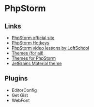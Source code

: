 # PhpStorm

## Links
- [PhpStorm official site](https://www.jetbrains.com/phpstorm/download/#section=windows-version)
- [PhpStorm Hotkeys](https://resources.jetbrains.com/storage/products/phpstorm/docs/PhpStorm_ReferenceCard.pdf)
- [PhpStorm video lessons by LoftSchool](https://www.youtube.com/watch?v=-K55ms3mTHg&index=7&list=PLY4rE9dstrJzAnXFt9m48Q0V5_2kVK1Qt)
- [Themes (for all)](http://color-themes.com/?view=index)
- [Themes for PhpStorm](http://www.phpstorm-themes.com/)
- [JetBrains Material theme](https://github.com/ChrisRM/material-theme-jetbrains)

## Plugins
- EditorConfig
- Get Gist
- WebFont
